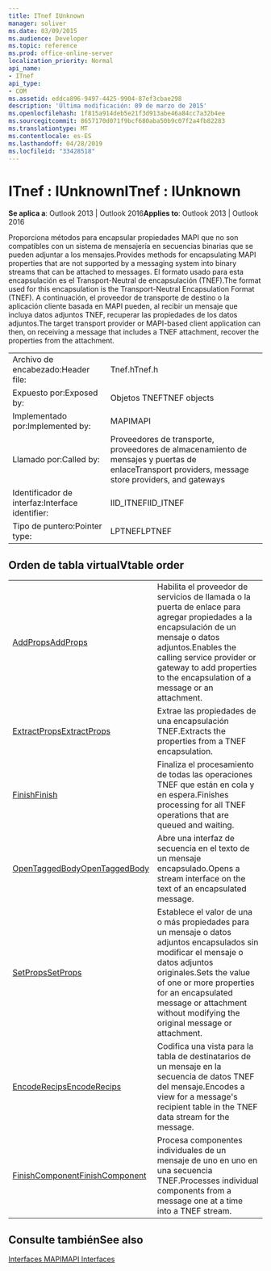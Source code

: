 ```yaml
---
title: ITnef IUnknown
manager: soliver
ms.date: 03/09/2015
ms.audience: Developer
ms.topic: reference
ms.prod: office-online-server
localization_priority: Normal
api_name:
- ITnef
api_type:
- COM
ms.assetid: eddca896-9497-4425-9904-87ef3cbae298
description: 'Última modificación: 09 de marzo de 2015'
ms.openlocfilehash: 1f815a914deb5e21f3d913abe46a84cc7a32b4ee
ms.sourcegitcommit: 8657170d071f9bcf680aba50b9c07f2a4fb82283
ms.translationtype: MT
ms.contentlocale: es-ES
ms.lasthandoff: 04/28/2019
ms.locfileid: "33428518"
---
```

# <a name="itnef--iunknown"></a><span data-ttu-id="fcdf8-103">ITnef : IUnknown</span><span class="sxs-lookup"><span data-stu-id="fcdf8-103">ITnef : IUnknown</span></span>

  
  
<span data-ttu-id="fcdf8-104">**Se aplica a**: Outlook 2013 | Outlook 2016</span><span class="sxs-lookup"><span data-stu-id="fcdf8-104">**Applies to**: Outlook 2013 | Outlook 2016</span></span> 
  
<span data-ttu-id="fcdf8-105">Proporciona métodos para encapsular propiedades MAPI que no son compatibles con un sistema de mensajería en secuencias binarias que se pueden adjuntar a los mensajes.</span><span class="sxs-lookup"><span data-stu-id="fcdf8-105">Provides methods for encapsulating MAPI properties that are not supported by a messaging system into binary streams that can be attached to messages.</span></span> <span data-ttu-id="fcdf8-106">El formato usado para esta encapsulación es el Transport-Neutral de encapsulación (TNEF).</span><span class="sxs-lookup"><span data-stu-id="fcdf8-106">The format used for this encapsulation is the Transport-Neutral Encapsulation Format (TNEF).</span></span> <span data-ttu-id="fcdf8-107">A continuación, el proveedor de transporte de destino o la aplicación cliente basada en MAPI pueden, al recibir un mensaje que incluya datos adjuntos TNEF, recuperar las propiedades de los datos adjuntos.</span><span class="sxs-lookup"><span data-stu-id="fcdf8-107">The target transport provider or MAPI-based client application can then, on receiving a message that includes a TNEF attachment, recover the properties from the attachment.</span></span>
  
|||
|:-----|:-----|
|<span data-ttu-id="fcdf8-108">Archivo de encabezado:</span><span class="sxs-lookup"><span data-stu-id="fcdf8-108">Header file:</span></span>  <br/> |<span data-ttu-id="fcdf8-109">Tnef.h</span><span class="sxs-lookup"><span data-stu-id="fcdf8-109">Tnef.h</span></span>  <br/> |
|<span data-ttu-id="fcdf8-110">Expuesto por:</span><span class="sxs-lookup"><span data-stu-id="fcdf8-110">Exposed by:</span></span>  <br/> |<span data-ttu-id="fcdf8-111">Objetos TNEF</span><span class="sxs-lookup"><span data-stu-id="fcdf8-111">TNEF objects</span></span>  <br/> |
|<span data-ttu-id="fcdf8-112">Implementado por:</span><span class="sxs-lookup"><span data-stu-id="fcdf8-112">Implemented by:</span></span>  <br/> |<span data-ttu-id="fcdf8-113">MAPI</span><span class="sxs-lookup"><span data-stu-id="fcdf8-113">MAPI</span></span>  <br/> |
|<span data-ttu-id="fcdf8-114">Llamado por:</span><span class="sxs-lookup"><span data-stu-id="fcdf8-114">Called by:</span></span>  <br/> |<span data-ttu-id="fcdf8-115">Proveedores de transporte, proveedores de almacenamiento de mensajes y puertas de enlace</span><span class="sxs-lookup"><span data-stu-id="fcdf8-115">Transport providers, message store providers, and gateways</span></span>  <br/> |
|<span data-ttu-id="fcdf8-116">Identificador de interfaz:</span><span class="sxs-lookup"><span data-stu-id="fcdf8-116">Interface identifier:</span></span>  <br/> |<span data-ttu-id="fcdf8-117">IID_ITNEF</span><span class="sxs-lookup"><span data-stu-id="fcdf8-117">IID_ITNEF</span></span>  <br/> |
|<span data-ttu-id="fcdf8-118">Tipo de puntero:</span><span class="sxs-lookup"><span data-stu-id="fcdf8-118">Pointer type:</span></span>  <br/> |<span data-ttu-id="fcdf8-119">LPTNEF</span><span class="sxs-lookup"><span data-stu-id="fcdf8-119">LPTNEF</span></span>  <br/> |
   
## <a name="vtable-order"></a><span data-ttu-id="fcdf8-120">Orden de tabla virtual</span><span class="sxs-lookup"><span data-stu-id="fcdf8-120">Vtable order</span></span>

|||
|:-----|:-----|
|[<span data-ttu-id="fcdf8-121">AddProps</span><span class="sxs-lookup"><span data-stu-id="fcdf8-121">AddProps</span></span>](itnef-addprops.md) <br/> |<span data-ttu-id="fcdf8-122">Habilita el proveedor de servicios de llamada o la puerta de enlace para agregar propiedades a la encapsulación de un mensaje o datos adjuntos.</span><span class="sxs-lookup"><span data-stu-id="fcdf8-122">Enables the calling service provider or gateway to add properties to the encapsulation of a message or an attachment.</span></span>  <br/> |
|[<span data-ttu-id="fcdf8-123">ExtractProps</span><span class="sxs-lookup"><span data-stu-id="fcdf8-123">ExtractProps</span></span>](itnef-extractprops.md) <br/> |<span data-ttu-id="fcdf8-124">Extrae las propiedades de una encapsulación TNEF.</span><span class="sxs-lookup"><span data-stu-id="fcdf8-124">Extracts the properties from a TNEF encapsulation.</span></span>  <br/> |
|[<span data-ttu-id="fcdf8-125">Finish</span><span class="sxs-lookup"><span data-stu-id="fcdf8-125">Finish</span></span>](itnef-finish.md) <br/> |<span data-ttu-id="fcdf8-126">Finaliza el procesamiento de todas las operaciones TNEF que están en cola y en espera.</span><span class="sxs-lookup"><span data-stu-id="fcdf8-126">Finishes processing for all TNEF operations that are queued and waiting.</span></span>  <br/> |
|[<span data-ttu-id="fcdf8-127">OpenTaggedBody</span><span class="sxs-lookup"><span data-stu-id="fcdf8-127">OpenTaggedBody</span></span>](itnef-opentaggedbody.md) <br/> |<span data-ttu-id="fcdf8-128">Abre una interfaz de secuencia en el texto de un mensaje encapsulado.</span><span class="sxs-lookup"><span data-stu-id="fcdf8-128">Opens a stream interface on the text of an encapsulated message.</span></span>  <br/> |
|[<span data-ttu-id="fcdf8-129">SetProps</span><span class="sxs-lookup"><span data-stu-id="fcdf8-129">SetProps</span></span>](itnef-setprops.md) <br/> |<span data-ttu-id="fcdf8-130">Establece el valor de una o más propiedades para un mensaje o datos adjuntos encapsulados sin modificar el mensaje o datos adjuntos originales.</span><span class="sxs-lookup"><span data-stu-id="fcdf8-130">Sets the value of one or more properties for an encapsulated message or attachment without modifying the original message or attachment.</span></span>  <br/> |
|[<span data-ttu-id="fcdf8-131">EncodeRecips</span><span class="sxs-lookup"><span data-stu-id="fcdf8-131">EncodeRecips</span></span>](itnef-encoderecips.md) <br/> |<span data-ttu-id="fcdf8-132">Codifica una vista para la tabla de destinatarios de un mensaje en la secuencia de datos TNEF del mensaje.</span><span class="sxs-lookup"><span data-stu-id="fcdf8-132">Encodes a view for a message's recipient table in the TNEF data stream for the message.</span></span>  <br/> |
|[<span data-ttu-id="fcdf8-133">FinishComponent</span><span class="sxs-lookup"><span data-stu-id="fcdf8-133">FinishComponent</span></span>](itnef-finishcomponent.md) <br/> |<span data-ttu-id="fcdf8-134">Procesa componentes individuales de un mensaje de uno en uno en una secuencia TNEF.</span><span class="sxs-lookup"><span data-stu-id="fcdf8-134">Processes individual components from a message one at a time into a TNEF stream.</span></span>  <br/> |
   
## <a name="see-also"></a><span data-ttu-id="fcdf8-135">Consulte también</span><span class="sxs-lookup"><span data-stu-id="fcdf8-135">See also</span></span>



[<span data-ttu-id="fcdf8-136">Interfaces MAPI</span><span class="sxs-lookup"><span data-stu-id="fcdf8-136">MAPI Interfaces</span></span>](mapi-interfaces.md)

